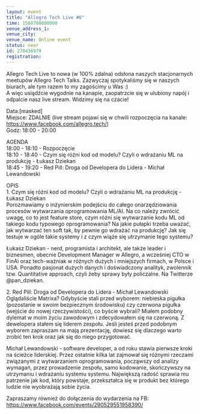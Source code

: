 ```yaml
---
layout: event
title: "Allegro Tech Live #6"
time: 1588780800000
venue_address_1: 
venue_city: 
venue_name: Online event
status: near
id: 270436979
registration: 
---
```


<p>Allegro Tech Live to nowa (w 100% zdalna) odsłona naszych stacjonarnych meetupów Allegro Tech Talks. Zazwyczaj spotykaliśmy się w naszych biurach, ale tym razem to my zagościmy u Was :)<br />A więc usiądźcie wygodnie na kanapie, zaopatrzcie się w ulubiony napój i odpalcie nasz live stream. Widzimy się na czacie!</p>
<p>Data:[masked]<br />Miejsce: ZDALNIE (live stream pojawi się w chwili rozpoczęcia na kanale: <a href="https://www.facebook.com/allegro.tech/" class="linkified">https://www.facebook.com/allegro.tech/</a>)<br />Godz: 18:00 - 20:00</p>
<p>AGENDA<br />18:00 - 18:10 - Rozpoczęcie<br />18:10 - 18:40 - Czym się różni kod od modelu? Czyli o wdrażaniu ML na produkcję - Łukasz Dziekan<br />18:45 - 19:20 - Red Pill: Droga od Developera do Lidera - Michał Lewandowski</p>
<p>OPIS<br />1. Czym się różni kod od modelu? Czyli o wdrażaniu ML na produkcję - Łukasz Dziekan<br />Porozmawiamy o inżynierskim podejściu do całego onarzędziowania procesów wytwarzania oprogramowania ML/AI. Na co należy zwrócić uwagę, co to jest feature store, czym różni się wytwarzanie kodu ML od takiego kodu typowego oprogramowania? Na jakie pułapki trzeba uważać, jak wytwarzać ten soft tak, by pewnie go wdrażać na produkcję? Jak się testuje w ogóle takie systemy i z czym wiąże się utrzymanie tego systemu?</p>
<p>Łukasz Dziekan - nerd, programista i architekt, ale także leader i biznesmen, obecnie Development Manager w Allegro, a wcześniej CTO w FinAi oraz tech-ważniak w różnych dużych i mniejszych firmach, w Polsce i USA. Ponadto pasjonat dużych danych i doświadczony analityk, zwolennik tzw. Quantitative approach, czyli żeby sprawy były policzalne. Na Twitterze @pan_dziekan.</p>
<p>2. Red Pill: Droga od Developera do Lidera - Michał Lewandowski<br />Oglądaliście Matrixa? Gdybyście stali przed wyborem: niebieska pigułka (pozostanie w swoim bezpiecznym środowisku) czy czerwona pigułka (wejście do nowej rzeczywistości), co byście wybrali? Miałem podobny dylemat w moim życiu zawodowym i zdecydowałem się na czerwoną. Z dewelopera stałem się liderem zespołu. Jeśli jesteś przed podobnym wyborem zapraszam na mają prezentację, dowiesz się dlaczego warto zrobić ten krok oraz jak się do niego przygotować.</p>
<p>Michał Lewandowski - software developer, a od roku stawia pierwsze kroki na ścieżce liderskiej. Przez ostatnie kilka lat zajmował się różnymi rzeczami związanymi z wytwarzaniem oprogramowania, począwszy od analizy wymagań, przez prowadzenie zespołu, samo kodowanie, skończywszy na utrzymaniu i wdrażaniu systemu systemu. Największą radość sprawia mu patrzenie jak kod, który powstaje, przekształca się w produkt bez którego ludzie nie wyobrażają sobie życia.</p>
<p>Zapraszamy również do dołączenia do wydarzenia na FB:<br /><a href="https://www.facebook.com/events/290529551958390/" class="linkified">https://www.facebook.com/events/290529551958390/</a></p>
